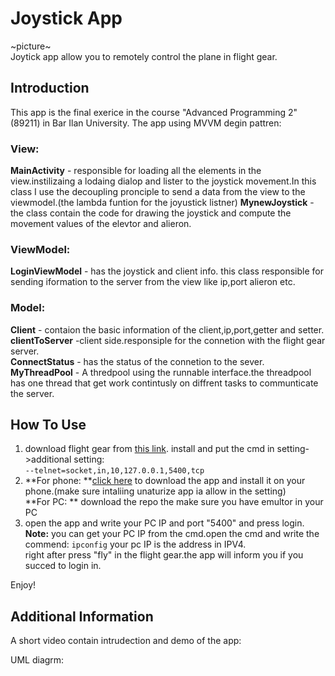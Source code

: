 # Joystick App
~picture~  
Joytick app allow you to remotely control the plane in flight gear.

## Introduction
This app is the final exerice in the course "Advanced Programming 2" (89211) in Bar Ilan University.
The app using MVVM degin pattren:
### View:
**MainActivity** - responsible for loading all the elements in the view.instilizaing a lodaing dialop and lister to the joystick movement.In this class I use the decoupling pronciple to send a data from the view to the viewmodel.(the lambda funtion for the joyustick listner)
**MynewJoystick** -the class contain the code for drawing the joystick and compute the movement values of the elevtor and alieron.

### ViewModel:
**LoginViewModel** - has the joystick and client info. this class responsible for sending iformation to the server from the view like ip,port alieron etc.
  
### Model: 
**Client** - contaion the basic information of the client,ip,port,getter and setter.  
**clientToServer** -client side.responsiple for the connetion with the flight gear server.  
**ConnectStatus** - has the status of the connetion to the sever.  
**MyThreadPool** - A thredpool using the runnable interface.the threadpool has one thread that get work contintusly on diffrent tasks to communticate the server.

## How To Use
1. download flight gear from [this link](https://www.flightgear.org/download/).
install and put the cmd in setting->additional setting:  
`--telnet=socket,in,10,127.0.0.1,5400,tcp`
2. **For phone: **[click here](https://pages.github.com/) to download the app and install it on your phone.(make sure intaliing unaturize app ia allow in the setting)  
**For PC: ** download the repo the make sure you have emultor in your PC
3. open the app and write your PC IP and port "5400" and press login.  
**Note:** you can get your PC IP from the cmd.open the cmd and write the commend:
`ipconfig`
your pc IP is the address in IPV4.  
right after press "fly" in the flight gear.the app will inform you if you succed to login in.

Enjoy!

## Additional Information
A short video contain intrudection and demo of the app:

UML diagrm:
